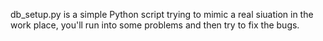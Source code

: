 db_setup.py is a simple Python script trying to mimic a real siuation in the work place, you'll run into some problems and then try to fix the bugs.
